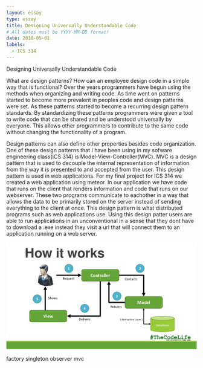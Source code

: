 ```yaml
---
layout: essay
type: essay
title: Designing Universally Understandable Code
# All dates must be YYYY-MM-DD format!
date: 2018-05-01
labels:
  - ICS 314
---
```

Designing Universally Understandable Code

What are design patterns? How can an employee design code in a simple way that is functional? Over the years programmers have begun using the methods when organizing and writing code. As time went on patterns started to become more prevalent in peoples code and design patterns were set. As these patterns started to become a recurring design pattern standards. By standardizing these patterns programmers were given a tool to write code that can be shared and be understood universally by everyone. This allows other programmers to contribute to the same code without changing the functionality of a program.

Design patterns can also define other properties besides code organization. One of these design patterns that I have been using in my sofware engineering class(ICS 314) is Model-View-Controller(MVC). MVC is a design pattern that is used to decouple the internal representation of information from the way it is presented to and accepted from the user. This design pattern is used in web applications. For my final project for ICS 314 we created a web application using meteor. In our application we have code that runs on the client that renders information and code that runs on our webserver. These two programs communicate to eachother in a way that allows the data to be primarily stored on the server instead of sending everything to the client at once. This design pattern is what distributed programs such as web applications use. Using this design patter users are able to run applications in an unconventional in a sense that they dont have to download a .exe instead they visit a url that will connect them to an application running on a web server.

<img class="" src="../images/modelviewcontroller.jpg">

factory
singleton
observer
mvc
